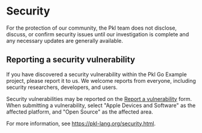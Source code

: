 # Security

For the protection of our community, the Pkl team does not disclose, discuss, or confirm security issues until our investigation is complete and any necessary updates are generally available.

## Reporting a security vulnerability

If you have discovered a security vulnerability within the Pkl Go Example project, please report it to us.
We welcome reports from everyone, including security researchers, developers, and users.

Security vulnerabilities may be reported on the [Report a vulnerability](https://security.apple.com/submit) form.
When submitting a vulnerability, select "Apple Devices and Software" as the affected platform, and "Open Source" as the affected area.

For more information, see https://pkl-lang.org/security.html.

